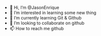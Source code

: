 - 👋 Hi, I’m @JasonEnrique
- 👀 I’m interested in learning some new thing
- 🌱 I’m currently learning Git & Github
- 💞️ I’m looking to collaborate on github
- 📫 How to reach me github

<!---
DendimonXray/DendimonXray is a ✨ special ✨ repository because its `README.md` (this file) appears on your GitHub profile.
You can click the Preview link to take a look at your changes.
--->
